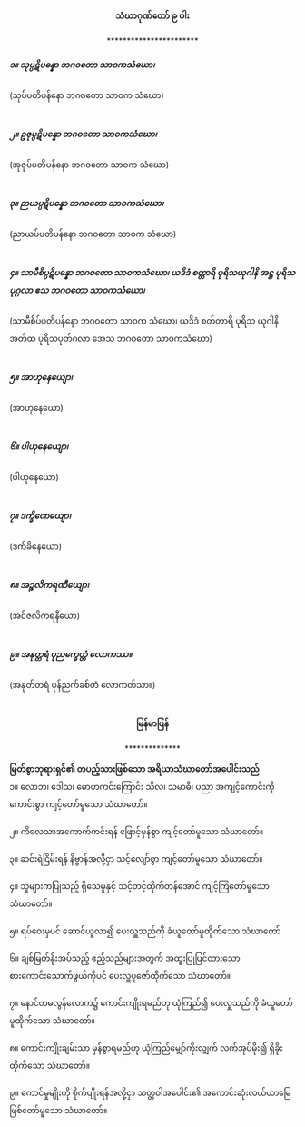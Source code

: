 <h4 style="text-align:center">သံဃာဂုဏ်တော် ၉ ပါး</h4>
<p style="text-align:center">***********************</p>

<h5>၁။ သုပ္ပဋိပန္နော ဘဂဝတော သာဝကသံဃော၊</h5>
(သုပ်ပတိပန်နော ဘဂဝတော သာဝက သံဃော)<br><br>

<h5>၂။ ဥဇုပ္ပဋိပန္နော ဘဂဝတော သာဝကသံဃော၊</h5>
(အုဇုပ်ပတိပန်နော ဘဂဝတော သာဝက သံဃော)<br><br>

<h5>၃။ ဉာယပ္ပဋိပန္နော ဘဂဝတော သာဝကသံဃော၊</h5>
(ညာယပ်ပတိပန်နော ဘဂဝတော သာဝက သံဃော)<br><br>

<h5>၄။ သာမီစိပ္ပဋိပန္နော ဘဂဝတော သာဝကသံဃော၊ ယဒိဒံ စတ္တာရိ ပုရိသယုဂါနိ အဋ္ဌ ပုရိသပုဂ္ဂလာ ဧသ ဘဂဝတော သာဝကသံဃော၊</h5>
(သာမီစိပ်ပတိပန်နော ဘဂဝတော သာဝက သံဃော၊ ယဒိဒံ စတ်တာရိ ပုရိသ ယုဂါနိ အတ်ထ ပုရိသပုတ်ဂလာ အေသ ဘဂဝတော သာဝကသံဃော)<br><br>

<h5>၅။ အာဟုနေယျော၊</h5>
(အာဟုနေယော)<br><br>

<h5>၆။ ပါဟုနေယျော၊</h5>
(ပါဟုနေယော)<br><br>

<h5>၇။ ဒက္ခိဏေယျော၊</h5>
(ဒက်ခိနေယော)<br><br>

<h5>၈။ အဉ္ဇလိကရဏီယျော၊</h5>
(အင်ဇလိကရနီယော)<br><br>

<h5>၉။ အနုတ္တရံ ပုညက္ခေတ္တံ လောကဿ။</h5>
(အနုတ်တရံ ပုန်ညက်ခစ်တံ လောကတ်သာ။)<br><br>


<h4 style="text-align:center">မြန်မာပြန်</h4>
<p style="text-align:center">**************</p>
<strong>မြတ်စွာဘုရားရှင်၏ တပည့်သားဖြစ်သော အရိယာသံဃာတော်အပေါင်းသည်</strong><br>
၁။ လောဘ၊ ဒေါသ၊ မောဟကင်းကြောင်း သီလ၊ သမာဓိ၊ ပညာ အကျင့်ကောင်းကို ကောင်းစွာ ကျင့်တော်မူသော သံဃာတော်။<br><br>
၂။ ကိလေသာအကောက်ကင်းရန် ဖြောင့်မှန်စွာ ကျင့်တော်မူသော သံဃာတော်။<br><br>
၃။ ဆင်းရဲငြိမ်းရန် နိဗ္ဗာန်အလို့ငှာ သင့်လျော်စွာ ကျင့်တော်မူသော သံဃာတော်။<br><br>
၄။ သူများကပြုသည့် ရိုသေမှုနှင့် သင့်တင့်ထိုက်တန်အောင် ကျင့်ကြံတော်မူသော သံဃာတော်။<br><br>
၅။ ရပ်ဝေးမှပင် ဆောင်ယူလာ၍ ပေးလှူသည်ကို ခံယူတော်မူထိုက်သော သံဃာတော်<br><br>
၆။ ချစ်မြတ်နိုးအပ်သည့် ဧည့်သည်များအတွက် အထူးပြုပြင်ထားသော စားကောင်းသောက်ဖွယ်ကိုပင် ပေးလှူပူဇော်ထိုက်သော သံဃာတော်။<br><br>
၇။ နောင်တမလွန်လောက၌ ကောင်းကျိုးရမည်ဟု ယုံကြည်၍ ပေးလှူသည်ကို ခံယူတော်မူထိုက်သော သံဃာတော်။<br><br>
၈။ ကောင်းကျိုးချမ်းသာ မှန်စွာရမည်ဟု ယုံကြည်မျှော်ကိုးလျှက် လက်အုပ်မိုး၍ ရှိခိုးထိုက်သော သံဃာတော်။<br><br>
၉။ ကောင်မှုမျိုးကို စိုက်ပျိုးရန်အလို့ငှာ သတ္တဝါအပေါင်း၏ အကောင်းဆုံးလယ်ယာမြေ ဖြစ်တော်မူသော သံဃာတော်။